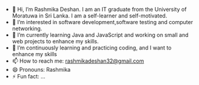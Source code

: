 - 👋 Hi, I’m Rashmika Deshan. I am an IT graduate from the University of Moratuwa in Sri Lanka. I am a self-learner and self-motivated.
- 👀 I’m interested in software development,software testing and computer networking.
- 🌱 I’m currently learning Java and JavaScript and working on small and web projects to enhance my skills.
- 💞️ I’m continuously learning and practicing coding, and I want to enhance my skills
- 📫 How to reach me: rashmikadeshan32@gmail.com
- 😄 Pronouns: Rashmika
- ⚡ Fun fact: ...

<!---
RashmikaDeshan32/RashmikaDeshan32 is a ✨ special ✨ repository because its `README.md` (this file) appears on your GitHub profile.
You can click the Preview link to take a look at your changes.
--->
